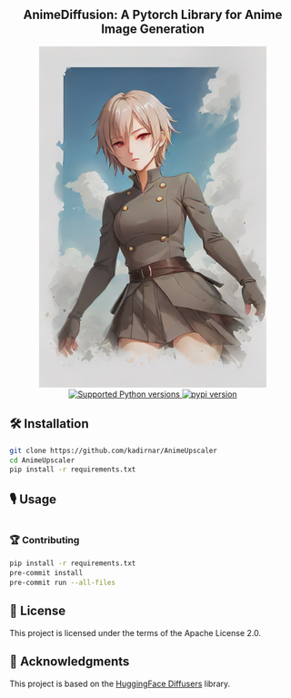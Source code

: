 <div align="center">
<h2>
    AnimeDiffusion: A Pytorch Library for Anime Image Generation
</h2>
<div>
    <img width="400" alt="teaser" src="doc\anime_diffusion_teaser.png">
</div>
<div>
    <a href="https://pypi.org/project/AnimeDiffusion" target="_blank">
        <img src="https://img.shields.io/pypi/pyversions/AnimeDiffusion.svg?color=%2334D058" alt="Supported Python versions">
    </a>
    <a href="https://badge.fury.io/py/AnimeDiffusion"><img src="https://badge.fury.io/py/AnimeDiffusion.svg" alt="pypi version"></a>
</div>
</div>

## 🛠️ Installation

```bash
git clone https://github.com/kadirnar/AnimeUpscaler
cd AnimeUpscaler
pip install -r requirements.txt
```

## 🎙️ Usage

```bash

```

### 🏆 Contributing

```bash
pip install -r requirements.txt
pre-commit install
pre-commit run --all-files
```

## 📜 License

This project is licensed under the terms of the Apache License 2.0.

## 🤗 Acknowledgments

This project is based on the [HuggingFace Diffusers](https://github.com/huggingface/diffusers) library.
